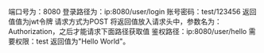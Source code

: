 端口号为：8080
登录路径为：ip:8080/user/login  账号密码：test/123456  返回值值为jwt令牌 请求方式为POST
将返回值放入请求头中，参数名为：Authorization，之后才能请求下面路径获取值
鉴权路径：ip:8080/user/hello  需要权限：test  返回值为"Hello World"。
